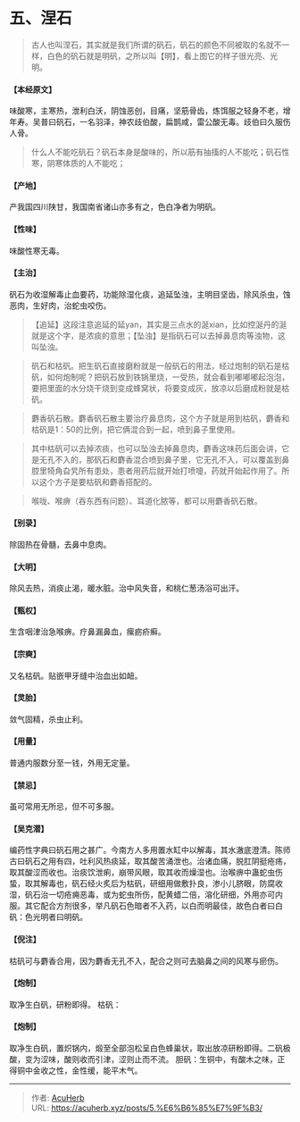 # 五、涅石


> 古人也叫涅石，其实就是我们所谓的矾石，矾石的颜色不同被取的名就不一样，白色的矾石就是明矾，之所以叫【明】，看上图它的样子很光亮、光明。

#### 【本经原文】
味酸寒，主寒热，泄利白沃，阴蚀恶创，目痛，坚筋骨齿，炼饵服之轻身不老，增年寿。吴普曰矾石，一名羽泽，神农歧伯酸，扁鹊咸，雷公酸无毒。歧伯曰久服伤人骨。

> 什么人不能吃矾石？矾石本身是酸味的，所以筋有抽搐的人不能吃；矾石性寒，阴寒体质的人不能吃；

#### 【产地】
产我国四川陕甘，我国南省诸山亦多有之，色白净者为明矾。
#### 【性味】
味酸性寒无毒。
#### 【主治】
矾石为收湿解毒止血要药，功能除湿化痰，追延坠浊，主明目坚齿，除风杀虫，蚀恶肉，生好肉，治蛇虫咬伤。

> 【追延】这段注意追延的延yan，其实是三点水的涎xian，比如控涎丹的涎就是这个字，是浓痰的意思；【坠浊】是指矾石可以去掉鼻息肉等浊物，这叫坠浊。

> 矾石和枯矾。把生矾石直接磨粉就是一般矾石的用法，经过炮制的矾石是枯矾，如何炮制呢？把矾石放到铁锅里烧，一受热，就会看到嘟嘟嘟起泡泡，要把里面的水分烧干烧到变成蜂窝状，将要变成灰，放凉以后磨成粉就是枯矾。

> 麝香矾石散。麝香矾石散主要治疗鼻息肉，这个方子就是用到枯矾，麝香和枯矾是1：50的比例，把它俩混合到一起，喷到鼻子里使用。

> 其中枯矾可以去掉浓痰，也可以坠浊去掉鼻息肉，麝香这味药后面会讲，它是无孔不入的，那矾石和麝香混合喷到鼻子里，它无孔不入，可以覆盖到鼻腔里犄角旮旯所有患处，患者用药后就开始打喷嚏，药就开始起作用了。所以这个方子是要枯矾和麝香搭配的。

> 喉咙、喉痹（吞东西有问题）、耳道化脓等，都可以用麝香矾石散。

#### 【别录】
除固热在骨髓，去鼻中息肉。
#### 【大明】
除风去热，消痰止渴，暖水脏。治中风失音，和桃仁葱汤浴可出汗。
#### 【甄权】
生含咽津治急喉痹。疗鼻漏鼻血，瘰疬疥癣。
#### 【宗奭】
又名枯矾。贴嵌甲牙缝中治血出如衄。
#### 【灵胎】
敛气固精，杀虫止利。
#### 【用量】
普通内服数分至一钱，外用无定量。
#### 【禁忌】
虽可常用无所忌，但不可多服。
#### 【吴克潜】
编药性字典曰矾石用之甚广。今南方人多用置水缸中以解毒，其水澈底澄清。陈师古曰矾石之用有四，吐利风热痰延，取其酸苦涌泄也。治诸血痛，脱肛阴挺疮疡，取其酸涩而收也。治痰饮泄痢，崩带风眼，取其收而燥湿也。治喉痹中蛊蛇虫伤蛰，取其解毒也，矾石经火炙后为枯矾，研细用做敷扑良，渗小儿脐眼，防腐收湿，矾石治一切疮痈恶毒，或为蛇虫所伤，配黄蜡二倍，溶化研细，外用亦可内服。其它配合方剂很多，举凡矾石色暗者不入药，以白而明最佳，故色白者曰白矾：色光明者曰明矾。
#### 【倪注】
枯矾可与麝香合用，因为麝香无孔不入，配合之则可去脑鼻之间的风寒与瘀伤。
#### 【炮制】
取净生白矾，研粉即得。
枯矾：
#### 【炮制】
取净生白矾，置炽锅内，煅至全部泡松呈白色蜂巢状，取出放凉研粉即得。二矾极酸，变为涩味，酸则收而引津，涩则止而不流。
胆矾：生铜中，有酸木之味，正得铜中金收之性，金性缓，能平木气。

---

> 作者: [AcuHerb](https://acuherb.xyz)  
> URL: https://acuherb.xyz/posts/5.%E6%B6%85%E7%9F%B3/  


